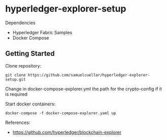 # hyperledger-explorer-setup

Dependencies

- Hyperledger Fabric Samples
- Docker Compose


## Getting Started

Clone repository:
```
git clone https://github.com/samuelcuellar/hyperledger-explorer-setup.git
```

Change in docker-compose-explorer.yml the path for the crypto-config if it is required


Start docker containers:
```
docker-compose -f docker-compose-explorer.yaml up
```

References:
- https://github.com/hyperledger/blockchain-explorer
